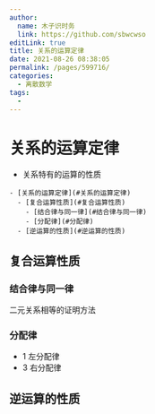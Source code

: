 ```yaml
---
author: 
  name: 木子识时务
  link: https://github.com/sbwcwso
editLink: true
title: 关系的运算定律
date: 2021-08-26 08:38:05
permalink: /pages/599716/
categories: 
  - 离散数学
tags: 
  - 
---
```


# 关系的运算定律

* 关系特有的运算的性质

```markmap
- [关系的运算定律](#关系的运算定律)
  - [复合运算性质](#复合运算性质)
    - [结合律与同一律](#结合律与同一律)
    - [分配律](#分配律)
  - [逆运算的性质](#逆运算的性质)
```

## 复合运算性质

### 结合律与同一律

二元关系相等的证明方法

### 分配律

* 1 左分配律
* 3 右分配律


## 逆运算的性质
